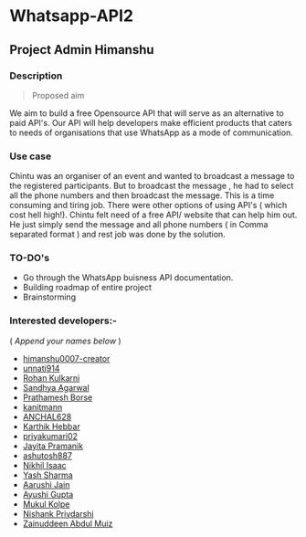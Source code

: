 # Whatsapp-API2
## Project Admin Himanshu

### Description
> Proposed aim<br>

We aim to build a free Opensource API that will serve as an alternative to paid API's. Our API will help developers make efficient products that caters to needs of organisations that use WhatsApp as a mode of communication.

### Use case
Chintu was an organiser of an event and wanted to broadcast a message to the registered participants. But to broadcast the message , he had to select all the phone numbers and then broadcast the message. This is a time consuming and tiring job. There were other options of using API's ( which cost hell high!). Chintu felt need of a free API/ website that can help him out. He just simply send the message and all phone numbers ( in Comma separated format ) and rest job was done by the solution. 

### TO-DO's
- Go through the WhatsApp buisness API documentation.
- Building roadmap of entire project
- Brainstorming

### Interested developers:-
( _Append your names below_ )
- <a href='https://github.com/himanshu007-creator'>himanshu0007-creator</a>
- <a href='https://github.com/unnati914'>unnati914</a>
- [Rohan Kulkarni](https://github.com/rohan-kulkarni-25)
- <a href="https://github.com/2024-SANDHYA">Sandhya Agarwal</a>
- [Prathamesh Borse](https://github.com/prathamesh-borse)
- <a href='https://github.com/kanitmann'>kanitmann</a>
- <a href='https://github.com/ANCHAL628'>ANCHAL628</a>
- <a href='https://github.com/96karthikhebbar'>Karthik Hebbar</a>
- <a href='https://github.com/priyakumari02'>priyakumari02</a>
- <a href='https://github.com/Jayita10'>Jayita Pramanik</a>
- <a href='https://github.com/ashutosh887'>ashutosh887</a>
- <a href='https://github.com/nikhilisaac'>Nikhil Isaac</a>
- <a href='https://github.com/yash37158'>Yash Sharma</a>
- <a href='https://github.com/Aarushijain-06'>Aarushi Jain</a>
- <a href='https://github.com/Ayushi7456'>Ayushi Gupta</a>
- <a href='https://github.com/MukulKolpe'>Mukul Kolpe</a>
- <a href='https://github.com/theMillenniumFalcon'>Nishank Priydarshi</a>
- [Zainuddeen Abdul Muiz](https://github.com/Zain-Muiz)
